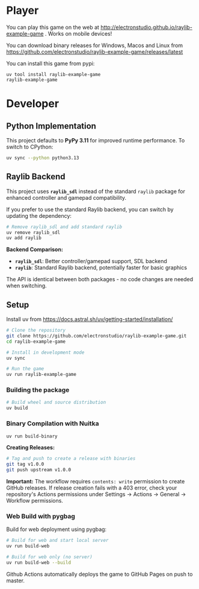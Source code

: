 # Player

You can play this game on the web at http://electronstudio.github.io/raylib-example-game .  Works on mobile devices!

You can download binary releases for Windows, Macos and Linux from https://github.com/electronstudio/raylib-example-game/releases/latest

You can install this game from pypi:

    uv tool install raylib-example-game
    raylib-example-game


# Developer

## Python Implementation

This project defaults to **PyPy 3.11** for improved runtime performance.  To switch to CPython:

```bash
uv sync --python python3.13
```

## Raylib Backend

This project uses **`raylib_sdl`** instead of the standard `raylib` package for enhanced controller and gamepad compatibility.

If you prefer to use the standard Raylib backend, you can switch by updating the dependency:

```bash
# Remove raylib_sdl and add standard raylib
uv remove raylib_sdl
uv add raylib
```

**Backend Comparison:**
- **`raylib_sdl`**: Better controller/gamepad support, SDL backend
- **`raylib`**: Standard Raylib backend, potentially faster for basic graphics

The API is identical between both packages - no code changes are needed when switching.

## Setup

Install uv from https://docs.astral.sh/uv/getting-started/installation/

```bash
# Clone the repository
git clone https://github.com/electronstudio/raylib-example-game.git
cd raylib-example-game

# Install in development mode
uv sync

# Run the game
uv run raylib-example-game
```



### Building the package

```bash
# Build wheel and source distribution
uv build
```

### Binary Compilation with Nuitka

```bash
uv run build-binary
```

**Creating Releases:**
```bash
# Tag and push to create a release with binaries
git tag v1.0.0
git push upstream v1.0.0
```

**Important:** The workflow requires `contents: write` permission to create GitHub releases. If release creation fails with a 403 error, check your repository's Actions permissions under Settings → Actions → General → Workflow permissions.



### Web Build with pygbag

Build for web deployment using pygbag:

```bash
# Build for web and start local server
uv run build-web

# Build for web only (no server)
uv run build-web --build
```

Github Actions automatically deploys the game to GitHub Pages on push to master.



